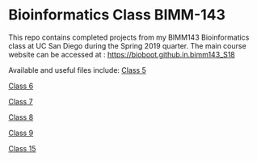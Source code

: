 # Bioinformatics Class BIMM-143

This repo contains completed projects from my BIMM143 Bioinformatics class at UC San Diego during the Spring 2019 quarter. The main course website can be accessed at : https://bioboot.github.in.bimm143_S18

Available and useful files include: 
[Class 5](https://github.com/vdmenon/bimm143/blob/master/class05/graphs.R)

[Class 6](https://github.com/vdmenon/bimm143/blob/master/class06/function.R)

[Class 7](https://github.com/vdmenon/bimm143/blob/master/class07/class07.Rmd)

[Class 8](https://github.com/vdmenon/bimm143/blob/master/class08/class8.Rmd)

[Class 9](https://github.com/vdmenon/bimm143/blob/master/class09/pca%20mini%20project.Rmd)

[Class 15](https://github.com/vdmenon/bimm143/blob/master/class15/class15.Rmd)
